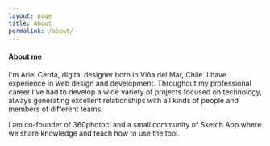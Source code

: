 ```yaml
---
layout: page
title: About
permalink: /about/
---
```



<section>
    <div class="flex flex-col md:flex-row max-w-6xl px-6 py-8 mx-auto">
        <div class="w-full md:w-1/3 py-8">
            <h4 class="text-6xl font-bold leading-none tracking-tighter" data-unsp-sanitized="clean">About me</h4>
        </div>
        <div class="w-full md:w-2/3 py-8 text-xl">
            <p class="pb-4">
                I'm Ariel Cerda, digital designer born in Viña del Mar, Chile. I have experience in web design and development. Throughout my professional career I've had to develop a wide variety of projects focused on technology, always
                generating excellent relationships with all kinds of people and members of different teams.
            </p>
            <p class="pb-4">
                I am co-founder of 360photocl and a small community of Sketch App where we share knowledge and teach how to use the tool.
            </p>
        </div>
    </div>
</section>
